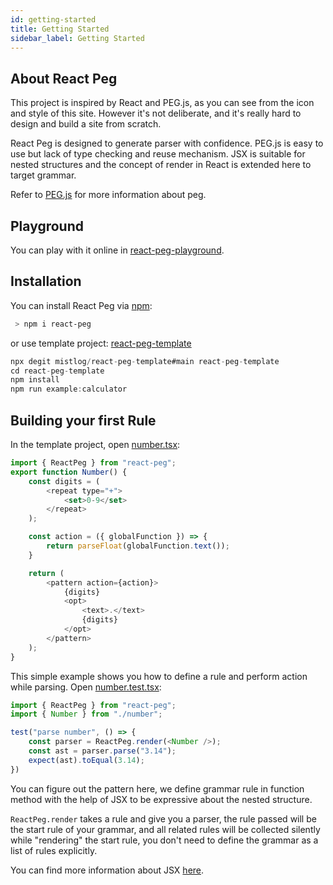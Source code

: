 ```yaml
---
id: getting-started
title: Getting Started
sidebar_label: Getting Started
---
```


## About React Peg

This project is inspired by React and PEG.js, as you can see from the icon and style of this site. However it's not deliberate, and it's really hard to design and build a site from scratch.

React Peg is designed to generate parser with confidence. PEG.js is easy to use but lack of type checking and reuse mechanism. JSX is suitable for nested structures and the concept of render in React is extended here to target grammar.

Refer to [PEG.js](https://pegjs.org/) for more information about peg.

## Playground

You can play with it online in [react-peg-playground](https://mistlog.github.io/react-peg-playground/).

## Installation

You can install React Peg via [npm](https://www.npmjs.com/package/react-peg):

```bash
 > npm i react-peg
```

or use template project: [react-peg-template](https://github.com/mistlog/react-peg-template)

```js
npx degit mistlog/react-peg-template#main react-peg-template
cd react-peg-template
npm install 
npm run example:calculator
```

## Building your first Rule

In the template project, open [number.tsx](https://github.com/mistlog/react-peg-template/blob/main/src/number.tsx):

```js
import { ReactPeg } from "react-peg";
export function Number() {
    const digits = (
        <repeat type="+">
            <set>0-9</set>
        </repeat>
    );

    const action = ({ globalFunction }) => {
        return parseFloat(globalFunction.text());
    }

    return (
        <pattern action={action}>
            {digits}
            <opt>
                <text>.</text>
                {digits}
            </opt>
        </pattern>
    );
}
```

This simple example shows you how to define a rule and perform action while parsing. Open [number.test.tsx](https://github.com/mistlog/react-peg-template/blob/main/src/number.test.tsx):

```javascript
import { ReactPeg } from "react-peg";
import { Number } from "./number";

test("parse number", () => {
    const parser = ReactPeg.render(<Number />);
    const ast = parser.parse("3.14");
    expect(ast).toEqual(3.14);
})
```

You can figure out the pattern here, we define grammar rule in function method with the help of JSX to be expressive about the nested structure.

```ReactPeg.render``` takes a rule and give you a parser, the rule passed will be the start rule of your grammar, and all related rules will be collected silently while "rendering" the start rule, you don't need to define the grammar as a list of rules explicitly.

You can find more information about JSX [here](https://reactjs.org/docs/introducing-jsx.html).